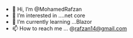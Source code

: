 - 👋 Hi, I’m @MohamedRafzan
- 👀 I’m interested in ....net core
- 🌱 I’m currently learning ...Blazor
- 📫 How to reach me ... @rafzan14@gmail.com

<!---
MohamedRafzan/MohamedRafzan is a ✨ special ✨ repository because its `README.md` (this file) appears on your GitHub profile.
You can click the Preview link to take a look at your changes.
--->
